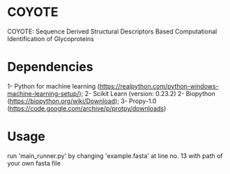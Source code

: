 # COYOTE
COYOTE: Sequence Derived Structural Descriptors Based Computational Identification of Glycoproteins 
# Dependencies
1- Python for machine learning (https://realpython.com/python-windows-machine-learning-setup/);
2- Scikit Learn (version: 0.23.2)
2- Biopython (https://biopython.org/wiki/Download); 
3- Propy-1.0 (https://code.google.com/archive/p/protpy/downloads)

# Usage
run 'main_runner.py' by changing 'example.fasta' at line no. 13 with path of your own fasta file
